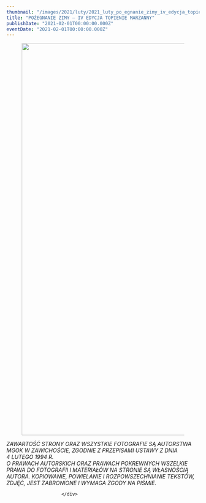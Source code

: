 ```yaml
---
thumbnail: "/images/2021/luty/2021_luty_po_egnanie_zimy_iv_edycja_topienie_marzanny_2021_02_po_egnanie_zimy_iv_edycja_topienie_marzanny_pl1-2-724x1024.jpg"
title: "POŻEGNANIE ZIMY – IV EDYCJA TOPIENIE MARZANNY"
publishDate: "2021-02-01T00:00:00.000Z"
eventDate: "2021-02-01T00:00:00.000Z"
---
```


<div class="entry-content">
							
							
<figure class="wp-block-image size-large"><a href="http://mgok-zawichost.pl/wp-content/uploads/2021/02/pl1-2.jpg"><img fetchpriority="high" decoding="async" width="724" height="1024" src="/images/2021/luty/2021_luty_po_egnanie_zimy_iv_edycja_topienie_marzanny_2021_02_po_egnanie_zimy_iv_edycja_topienie_marzanny_pl1-2-724x1024.jpg" alt="" class="wp-image-7869" srcset="/images/2021/luty/2021_luty_po_egnanie_zimy_iv_edycja_topienie_marzanny_2021_02_po_egnanie_zimy_iv_edycja_topienie_marzanny_pl1-2-724x1024.jpg 724w, /images/2021/luty/pl1-2-212x300.jpg 212w, /images/2021/luty/pl1-2-768x1086.jpg 768w, /images/2021/luty/pl1-2.jpg 800w" sizes="(max-width: 724px) 100vw, 724px"></a></figure>



<p><em>ZAWARTOŚĆ STRONY ORAZ WSZYSTKIE FOTOGRAFIE SĄ AUTORSTWA MGOK W ZAWICHOŚCIE, ZGODNIE Z PRZEPISAMI USTAWY Z DNIA&nbsp;</em><br><em>4 LUTEGO 1994 R.<br>O PRAWACH AUTORSKICH ORAZ PRAWACH POKREWNYCH WSZELKIE PRAWA DO FOTOGRAFII I MATERIAŁÓW NA STRONIE SĄ WŁASNOŚCIĄ AUTORA. KOPIOWANIE, POWIELANIE I ROZPOWSZECHNIANIE TEKSTÓW, ZDJĘĆ, JEST ZABRONIONE I WYMAGA ZGODY NA PIŚMIE</em>.</p>
						
						</div>
